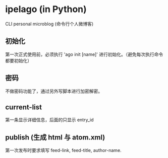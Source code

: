 # ipelago (in Python)

CLI personal microblog (命令行个人微博客)


## 初始化

第一次正式使用前，必须执行 'ago init [name]' 进行初始化。（避免每次执行命令都要初始化）

## 密码

不做密码功能了，通过另外写脚本进行加密解密。

## current-list

第一条显示详细信息，后面的只显示 entry_id

## publish (生成 html 与 atom.xml)

第一次发布时要求填写 feed-link, feed-title, author-name.
